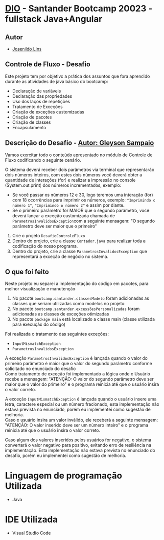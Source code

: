 
# [DIO](https://web.dio.me/track/santander-bootcamp-2023-fullstack-java-angular) - Santander Bootcamp 20023 - fullstack Java+Angular

## Autor

- [Josenildo Lins](https://github.com/josenildolins)

## Controle de Fluxo - Desafio

Este projeto tem por objetivo a prática dos assuntos que fora aprendido durante as atividades de java básico do bootcamp:

- Declaração de variáveis
- Declaração das propriedades
- Uso dos laços de repetições
- Tratamento de Exceções
- Criação de exceções customizadas
- Criação de pacotes
- Criação de classes
- Encapsulamento

## Descrição do Desafio - [Autor: Gleyson Sampaio](https://github.com/digitalinnovationone/trilha-java-basico/tree/main/desafios/controle-fluxo)

Vamos exercitar todo o conteúdo apresentado no módulo de Controle de Fluxo codificando o seguinte cenário.

O sistema deverá receber dois parâmetros via terminal que representarão dois números inteiros, com estes dois números você deverá obter a quantidade de interações (for) e realizar a impressão no console (System.out.print) dos números incrementados, exemplo:

- Se você passar os números 12 e 30, logo teremos uma interação (for) com 18 ocorrências para imprimir os números, exemplo: `"Imprimindo o número 1"`, `"Imprimindo o número 2"` e assim por diante.
- Se o primeiro parâmetro for MAIOR que o segundo parâmetro, você deverá lançar a exceção customizada chamada de `ParametrosInvalidosException`com a seguinte mensagem: "O segundo parâmetro deve ser maior que o primeiro"  

1. Crie o projeto  `DesafioControleFluxo`
2. Dentro do projeto, crie a classe `Contador.java` para realizar toda a codificação do nosso programa.
3. Dentro do projeto, crie a classe `ParametrosInvalidosException` que representará a exceção de negócio no sistema.

## O que foi feito

Neste projeto eu separei a implementação do código em pacotes, para melhor visualização e manutenção

1. No pacote `bootcamp.santander.classesModelo` foram adicionadas as classes que seriam utilizadas como modelos no projeto
2. No pacote `bootcamp.santander.excessõesPersonalizadas` foram adicionadas as classes de exceções otimizadas
3. No pacote `package main` está localizado a classe main (classe utilizada para execução do código)

Foi realizada o tratamento das seguintes exceções:

- `InputMismatchException`
- `ParametrosInvalidosException`

>
 A exceção `ParametrosInvalidosException` é lançada quando o valor do primeiro parâmetro é maior que o valor do segundo parâmetro conforme solicitado no enunciado do desafio  
Como tratamento de exceção foi implementado a lógica onde o Usuário recebe a mensagem: "ATENÇÃO: O valor do segundo parâmetro deve ser maior que o valor do primeiro" e o programa reinicia até que o usuário insira o valor correto.  

>
 A exceção `InputMismatchException` é lançada quando o usuário insere uma letra, caractere especial ou um número fracionado, esta implementação não estava prevista no enunciado, porém eu implementei como sugestão de melhoria.  
Caso o usuário insira um valor inválido, ele receberá a seguinte mensagem: "ATENÇÃO: O valor inserido deve ser um número Inteiro" e o programa reinicia até que o usuário insira o valor correto.  

>
Caso algum dos valores inseridos pelos usuários for negativo, o sistema converterá o valor negativo para positivo, evitando erro de resiliência na implementação.
Esta implementação não estava prevista no enunciado do desafio, porém eu implementei como sugestão de melhoria.

# Linguagem de programação Utilizada

- Java

# IDE Utilizada

- Visual Studio Code
